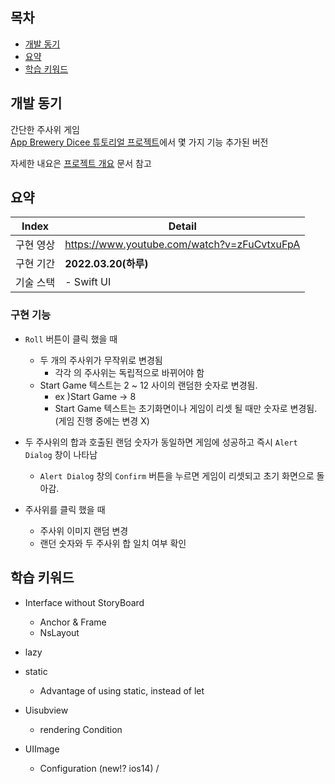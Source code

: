 ## 목차
- [개발 동기](#개발-동기)
- [요약](#요약)
- [학습 키워드](#학습-키워드)


## 개발 동기
간단한 주사위 게임  
<a href ="https://github.com/appbrewery/Dicee-iOS13"> App Brewery Dicee 튜토리얼 프로젝트</a>에서 몇 가지 기능 추가된 버전

자세한 내요은
<a href ="https://confirmed-baritone-e12.notion.site/Dicee-Project-5f2b8d49329a4298b81500adbc97b1a7"> 프로젝트 개요</a> 문서 참고


## 요약

| Index          | Detail                       |
|----------------|------------------------------|
| 구현 영상          | https://www.youtube.com/watch?v=zFuCvtxuFpA |
| 구현 기간          | **2022.03.20(하루)**           |
| 기술 스택          | - Swift UI                   |


### 구현 기능
- `Roll` 버튼이 클릭 했을 때
    - 두 개의 주사위가 무작위로 변경됨
        - 각각 의 주사위는 독립적으로 바뀌어야 함
    - Start Game 텍스트는 2 ~ 12 사이의 랜덤한 숫자로 변경됨.
        - ex )Start Game → 8
        - Start Game 텍스트는 초기화면이나 게임이 리셋 될 때만 숫자로 변경됨. (게임 진행 중에는 변경 X)


- 두 주사위의 합과 호출된 랜덤 숫자가 동일하면 게임에 성공하고 즉시  `Alert Dialog` 창이 나타남
    - `Alert Dialog` 창의 `Confirm` 버튼을 누르면 게임이 리셋되고 초기 화면으로 돌아감.


- 주사위를 클릭 했을 때
    - 주사위 이미지 랜덤  변경
    - 랜던 숫자와 두 주사위 합 일치 여부 확인


## 학습 키워드
- Interface without StoryBoard
    - Anchor & Frame
    - NsLayout

- lazy
- static
    - Advantage of using static, instead of let
- Uisubview
    - rendering Condition

- UIImage
    - Configuration (new!? ios14)
/